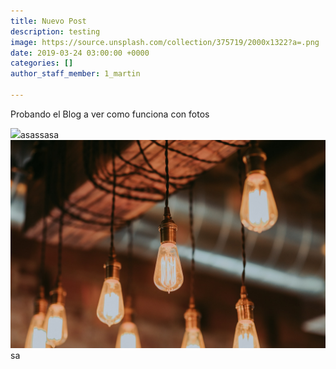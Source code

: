 ```yaml
---
title: Nuevo Post
description: testing
image: https://source.unsplash.com/collection/375719/2000x1322?a=.png
date: 2019-03-24 03:00:00 +0000
categories: []
author_staff_member: 1_martin

---
```

Probando el Blog a ver como funciona con fotos

![](eurekatoc/uploads/landing.jpg)asassasa![](uploads/landing.jpg)sa